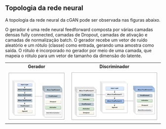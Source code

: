 ## Topologia da rede neural

A topologia da rede neural da cGAN pode ser observada nas figuras abaixo.


<table>
    <tbody> 
        <tr>
            <th width="7%">Gerador</th>
            <th width="10%">Discriminador</th>
        </tr>
        <tr>
             <td><img src="https://github.com/LEA-SF23/DroidAugmentor/blob/main/layout/model_generator.png" alt="2018-06-04 4 40 06" style="max-width:100%;"></td>
            <td><img src="https://github.com/LEA-SF23/DroidAugmentor/blob/main/layout/model_discriminator.png" alt="2023-08-07 4 40 06" style="max-width:100%;"></td>
        </tr>


O gerador é uma rede neural feedforward composta por várias camadas densas fully connected, camadas de Dropout, camadas de ativação e camadas de normalização batch. O gerador recebe um vetor de ruído aleatório e um rótulo (classe) como entrada, gerando uma amostra como saída. O rótulo é incorporado no gerador por meio de uma camada, que mapeia o rótulo para um vetor de tamanho da dimensão do latente.

